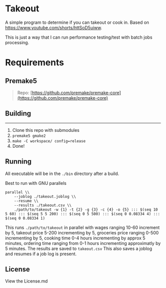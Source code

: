 # Takeout

A simple program to determine if you can takeout or cook in. 
Based on https://www.youtube.com/shorts/httSoD5uiww.

This is just a way that I can run performance testing/test with batch jobs processing.

# Requirements

## Premake5
> Repo: [https://github.com/premake/premake-core](https://github.com/premake/premake-core)

## Building
----
1. Clone this repo with submodules
2. ```premake5 gmake2```
3. ```make -C workspace/ config=release```
4. Done!

## Running
All executable will be in the ```./bin``` directory after a build.

Best to run with GNU parallels

```
parallel \\
	--joblog ./takeout.joblog \\
	--resume \\
	--results ./takeout.csv \\
	./path/to/takeout -w {1} -t {2} -g {3} -c {4} -o {5} ::: $(seq 10 5 60) ::: $(seq 5 5 200) ::: $(seq 0 5 500) ::: $(seq 0 0.08334 4) ::: $(seq 0 0.08334 1)
```

This runs `./path/to/takeout` in parallel with wages ranging 10-60 increment by 5, takeout price 5-200 incrementing by 5, groceries price ranging 0-500 incrementing by 5, cooking time 0-4 hours incrementing by approx 5 minutes, ordering time ranging from 0-1 hours incrementing approximatly by 5 minutes.
The results are saved to `takeout.csv` 
This also saves a joblog and resumes if a job log is present.

## License
View the License.md
